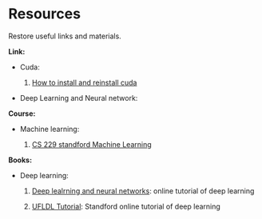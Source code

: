# Resources

Restore useful links and materials.

**Link:**

- Cuda:

  1) [How to install and reinstall cuda](http://www.cnblogs.com/mayi2010/p/5604586.html)
  
- Deep Learning and Neural network:


**Course:**
- Machine learning:   

    1) [CS 229 standford Machine Learning](http://cs229.stanford.edu/)

**Books:**
 - Deep learning:
   1) [Deep lealrning and neural networks](http://neuralnetworksanddeeplearning.com/): online tutorial of deep learning
   
   2) [UFLDL Tutorial](http://deeplearning.stanford.edu/wiki/index.php/UFLDL_Tutorial): Standford online tutorial of deep learning
